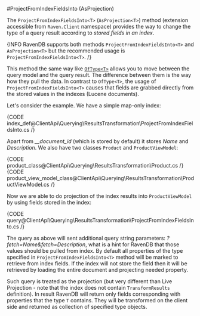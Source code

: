 ﻿#ProjectFromIndexFieldsInto (AsProjection)

The `ProjectFromIndexFieldsInto<T>` (`AsProjection<T>`) method (extension accessible from `Raven.Client` namespace) provides the way to change the type of a query result according to *stored fields in an index*.

{INFO RavenDB supports both methods `ProjectFromIndexFieldsInto<T>` and `AsProjection<T>` but the recommended usage is `ProjectFromIndexFieldsInto<T>`. /}

This method the same way like [`OfType<T>`](of-type) allows you to move between the query model and the query result. The difference between them is the way how they pull the data.
In contrast to `OfType<T>`, the usage of `ProjectFromIndexFieldsInto<T>` causes that fields are grabbed directly from the stored values in the indexes (Lucene documents).

Let's consider the example. We have a simple map-only index:

{CODE index_def@ClientApi\Querying\ResultsTransformation\ProjectFromIndexFieldsInto.cs /}

Apart from <em>__document_id</em> (which is stored by default) it stores *Name* and *Description*. We also have two classes `Product` and `ProductViewModel`:

{CODE product_class@ClientApi\Querying\ResultsTransformation\Product.cs /}
{CODE product_view_model_class@ClientApi\Querying\ResultsTransformation\ProductViewModel.cs /}

Now we are able to do projection of the index results into `ProductViewModel` by using fields stored in the index:

{CODE query@ClientApi\Querying\ResultsTransformation\ProjectFromIndexFieldsInto.cs /}

The query as above will sent additional query string parameters: *?fetch=Name&fetch=Description*, what is a hint for RavenDB that those values should be pulled from index. 
By default all properties of the type specified in `ProjectFromIndexFieldsInto<T>` method will be marked to retrieve from index fields. If the index will not store the field then it will be retrieved by loading the entire document and projecting needed property.

Such query is treated as the projection (but very different than Live Projection - note that the index does not contain `TransformResults` definition). In result RavenDB will return only fields corresponding with properties that the type `T` contains. They will be transformed on the client side and returned as collection of specified type objects.